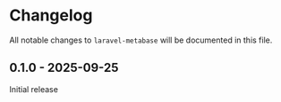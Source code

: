 # Changelog

All notable changes to `laravel-metabase` will be documented in this file.

## 0.1.0 - 2025-09-25

Initial release
